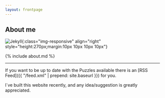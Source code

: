 ```yaml
---
layout: frontpage
---
```


## About me

![Jekyll](../../../../photos/avatar.jpg){:class="img-responsive" align="right" style="height:270px;margin:10px 10px 10px 10px"}

{% include about.md %}


---

If you want to be up to date with the Puzzles available there is an [RSS Feed]({{ "/feed.xml" | prepend: site.baseurl }}) for you.

I´ve built this website recently, and any idea/suggestion is greatly appreciated.